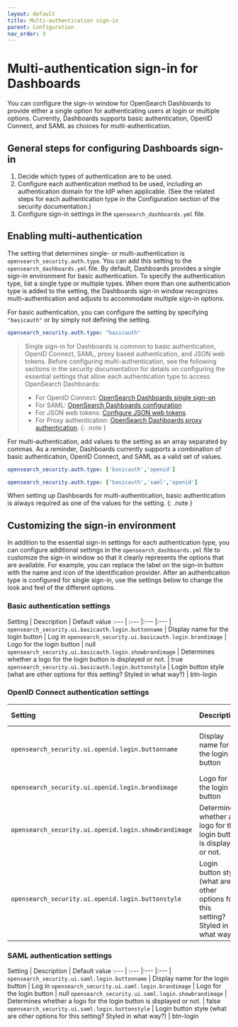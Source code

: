 ```yaml
---
layout: default
title: Multi-authentication sign-in
parent: Configuration
nav_order: 3
---
```


# Multi-authentication sign-in for Dashboards

You can configure the sign-in window for OpenSearch Dashboards to provide either a single option for authenticating users at login or multiple options. Currently, Dashboards supports basic authentication, OpenID Connect, and SAML as choices for multi-authentication.

## General steps for configuring Dashboards sign-in

1. Decide which types of authentication are to be used.
1. Configure each authentication method to be used, including an authentication domain for the IdP when applicable. (See the related steps for each authentication type in the Configuration section of the security documentation.)
1. Configure sign-in settings in the `opensearch_dashboards.yml` file.

## Enabling multi-authentication

The setting that determines single- or multi-authentication is `opensearch_security.auth.type`. You can add this setting to the `opensearch_dashboards.yml` file. By default, Dashboards provides a single sign-in environment for basic authentication. To specify the authentication type, list a single type or multiple types. When more than one authentication type is added to the setting, the Dashboards sign-in window recognizes multi-authentication and adjusts to accommodate multiple sign-in options.

For basic authentication, you can configure the setting by specifying `"basicauth"` or by simply not defining the setting.

```yml
opensearch_security.auth.type: "basicauth"
```

> Single sign-in for Dashboards is common to basic authentication, OpenID Connect, SAML, proxy based authentication, and JSON web tokens. Before configuring multi-authentication, see the following sections in the security documentation for details on configuring the essential settings that allow each authentication type to access OpenSearch Dashboards:
> * For OpenID Connect: [OpenSearch Dashboards single sign-on]({{site.url}}{{site.baseurl}}/security-plugin/configuration/openid-connect/#opensearch-dashboards-single-sign-on)
> * For SAML: [OpenSearch Dashboards configuration]({{site.url}}{{site.baseurl}}/security-plugin/configuration/saml/#opensearch-dashboards-configuration)
> * For JSON web tokens: [Configure JSON web tokens]({{site.url}}{{site.baseurl}}/security-plugin/configuration/configuration/#configure-json-web-tokens).
> * For Proxy authentication: [OpenSearch Dashboards proxy authentication]({{site.url}}{{site.baseurl}}/security-plugin/configuration/proxy/#opensearch-dashboards-proxy-authentication).
{: .note }

For multi-authentication, add values to the setting as an array separated by commas. As a reminder, Dashboards currently supports a combination of basic authentication, OpenID Connect, and SAML as a valid set of values.

```yml
opensearch_security.auth.type: ['basicauth','openid']
```

```yml
opensearch_security.auth.type: ['basicauth','saml','openid']
```

When setting up Dashboards for multi-authentication, basic authentication is always required as one of the values for the setting.
{: .note }

## Customizing the sign-in environment

In addition to the essential sign-in settings for each authentication type, you can configure additional settings in the `opensearch_dashboards.yml` file to customize the sign-in window so that it clearly represents the options that are available. For example, you can replace the label on the sign-in button with the name and icon of the identification provider. After an authentication type is configured for single sign-in, use the settings below to change the look and feel of the different options.

### Basic authentication settings

Setting | Description | Default value 
:--- | :--- |:--- |:--- |
`opensearch_security.ui.basicauth.login.buttonname` |  Display name for the login button | Log in 
`opensearch_security.ui.basicauth.login.brandimage` |  Logo for the login button | null 
`opensearch_security.ui.basicauth.login.showbrandimage` |  Determines whether a logo for the login button is displayed or not. | true 
`opensearch_security.ui.basicauth.login.buttonstyle` |  Login button style (what are other options for this setting? Styled in what way?) | btn-login 

### OpenID Connect authentication settings

Setting | Description | Default value | Required
:--- | :--- |:--- |:--- |
`opensearch_security.ui.openid.login.buttonname` |  Display name for the login button | Log in with single sign-on | No
`opensearch_security.ui.openid.login.brandimage` |  Logo for the login button | null | No
`opensearch_security.ui.openid.login.showbrandimage` |  Determines whether a logo for the login button is displayed or not. | false | No
`opensearch_security.ui.openid.login.buttonstyle` |  Login button style (what are other options for this setting? Styled in what way?) | btn-login | No

### SAML authentication settings

Setting | Description | Default value
:--- | :--- |:--- |:--- |
`opensearch_security.ui.saml.login.buttonname` |  Display name for the login button | Log in
`opensearch_security.ui.saml.login.brandimage` |  Logo for the login button | null
`opensearch_security.ui.saml.login.showbrandimage` |  Determines whether a logo for the login button is displayed or not. | false
`opensearch_security.ui.saml.login.buttonstyle` |  Login button style (what are other options for this setting? Styled in what way?) | btn-login

